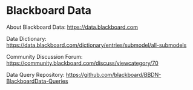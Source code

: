 # Blackboard Data

About Blackboard Data: https://data.blackboard.com

Data Dictionary: https://data.blackboard.com/dictionary/entries/submodel/all-submodels

Community Discussion Forum: https://community.blackboard.com/discuss/viewcategory/70

Data Query Repository: https://github.com/blackboard/BBDN-BlackboardData-Queries
